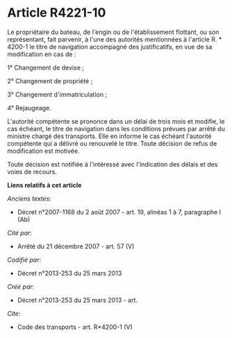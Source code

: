 # Article R4221-10

Le propriétaire du bateau, de l'engin ou de l'établissement flottant, ou son représentant, fait parvenir, à l'une des
autorités mentionnées à l'article R. * 4200-1 le titre de navigation accompagné des justificatifs, en vue de sa modification
en cas de : 

1° Changement de devise ; 

2° Changement de propriété ; 

3° Changement d'immatriculation ; 

4° Rejaugeage. 

L'autorité compétente se prononce dans un délai de trois mois et modifie, le cas échéant, le titre de navigation dans les
conditions prévues par arrêté du ministre chargé des transports. Elle en informe le cas échéant l'autorité compétente qui a
délivré ou renouvelé le titre. Toute décision de refus de modification est motivée. 

Toute décision est notifiée à l'intéressé avec l'indication des délais et des voies de recours.

**Liens relatifs à cet article**

_Anciens textes_:

  - Décret n°2007-1168 du 2 août 2007 - art. 19, alinéas 1 à 7, paragraphe I (Ab)

_Cité par_:

  - Arrêté du 21 décembre 2007 - art. 57 (V)

_Codifié par_:

  - Décret n°2013-253 du 25 mars 2013

_Créé par_:

  - Décret n°2013-253 du 25 mars 2013 - art.

_Cite_:

  - Code des transports - art. R*4200-1 (V)
